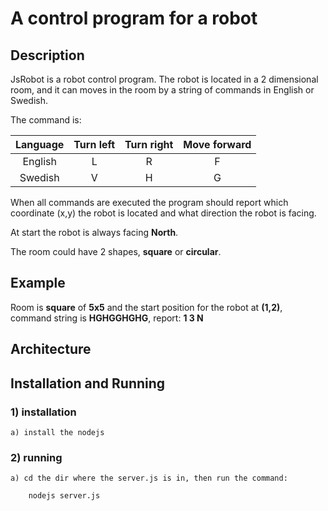 # A control program for a robot


## Description
JsRobot is a robot control program. The robot is located in a 2 dimensional room, and it can moves in the room by a string of commands in English or Swedish.

The command is:

| Language | Turn left | Turn right | Move forward |
| :------: | :-------: | :--------: | :----------: |
| English  |     L     |     R      |      F       |
| Swedish  |     V     |     H      |      G       |

When all commands are executed the program should report which coordinate (x,y) the robot is located and what direction the robot is facing. 

At start the robot is always facing **North**.

The room could have 2 shapes, **square** or **circular**.

## Example
Room is **square** of **5x5** and the start position for the robot at **(1,2)**, command string is **HGHGGHGHG**, report: **1 3 N**

## Architecture

## Installation and Running

### 1) installation
    a) install the nodejs

### 2) running
    a) cd the dir where the server.js is in, then run the command:
    
        nodejs server.js

